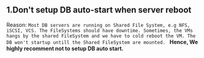 ## 1.Don't setup DB auto-start when server reboot

Reason:
``Most DB servers are running on Shared File System, e.g NFS, iSCSI, VCS. The FileSystems should have downtime. Sometimes, the VMs hangs by the shared FileSystem and we have to cold reboot the VM.
The DB won't startup untill the Shared FileSystem are mounted.
``
**Hence, We highly recomment not to setup DB auto start.**